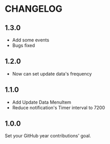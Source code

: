 # CHANGELOG

## 1.3.0

- Add some events
- Bugs fixed

## 1.2.0

- Now can set update data's frequency

## 1.1.0

- Add Update Data MenuItem
- Reduce notification's Timer interval to 7200

## 1.0.0

Set your GitHub year contributions' goal.
